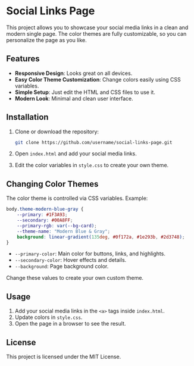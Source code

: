 # Social Links Page

This project allows you to showcase your social media links in a clean and modern single page. The color themes are fully customizable, so you can personalize the page as you like.

## Features

- **Responsive Design**: Looks great on all devices.
- **Easy Color Theme Customization**: Change colors easily using CSS variables.
- **Simple Setup**: Just edit the HTML and CSS files to use it.
- **Modern Look**: Minimal and clean user interface.

## Installation

1. Clone or download the repository:
   ```bash
   git clone https://github.com/username/social-links-page.git
   ```

2. Open `index.html` and add your social media links.

3. Edit the color variables in `style.css` to create your own theme.

## Changing Color Themes

The color theme is controlled via CSS variables. Example:

```css
body.theme-modern-blue-gray {
    --primary: #1F3A93;
    --secondary: #00A8FF;
    --primary-rgb: var(--bg-card);
    --theme-name: "Modern Blue & Gray";
    background: linear-gradient(135deg, #0f172a, #1e293b, #2d3748);
}
```

- `--primary-color`: Main color for buttons, links, and highlights.
- `--secondary-color`: Hover effects and details.
- `--background`: Page background color.

Change these values to create your own custom theme.

## Usage

1. Add your social media links in the `<a>` tags inside `index.html`.
2. Update colors in `style.css`.
3. Open the page in a browser to see the result.

## License

This project is licensed under the MIT License.
